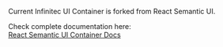 Current Infinitec UI Container is forked from React Semantic UI.

Check complete documentation here:<br/>
[React Semantic UI Container Docs](https://react.semantic-ui.com/elements/container)

